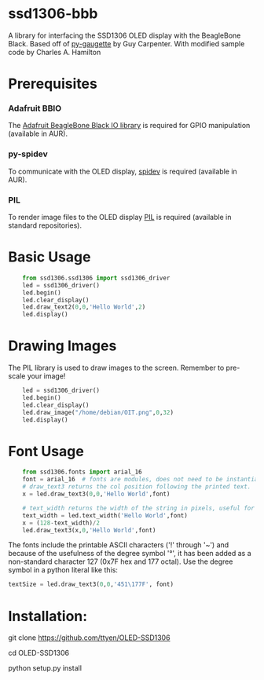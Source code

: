 ssd1306-bbb
===========

A library for interfacing the SSD1306 OLED display with the BeagleBone Black.
Based off of [py-gaugette](https://github.com/guyc/py-gaugette) by Guy Carpenter.
With modified sample code by Charles A. Hamilton

Prerequisites
=============

### Adafruit BBIO

The [Adafruit BeagleBone Black IO library](https://aur.archlinux.org/packages/python2-bbio/) is required for GPIO manipulation (available in AUR).

### py-spidev

To communicate with the OLED display,  [spidev](https://github.com/doceme/py-spidev) is required (available in AUR).

### PIL 

To render image files to the OLED display [PIL](http://www.pythonware.com/products/pil/) is required (available in standard repositories).

Basic Usage
==================

```python
    from ssd1306.ssd1306 import ssd1306_driver
    led = ssd1306_driver()
    led.begin()
    led.clear_display()
    led.draw_text2(0,0,'Hello World',2)
    led.display()
```

Drawing Images
==================
The PIL library is used to draw images to the screen. Remember to pre-scale your image!

```python
    led = ssd1306_driver()
    led.begin()
    led.clear_display()
    led.draw_image("/home/debian/OIT.png",0,32)
    led.display()
```

Font Usage
==================

```python
    from ssd1306.fonts import arial_16
    font = arial_16  # fonts are modules, does not need to be instantiated
    # draw_text3 returns the col position following the printed text.
    x = led.draw_text3(0,0,'Hello World',font)  

    # text_width returns the width of the string in pixels, useful for centering:
    text_width = led.text_width('Hello World',font)
    x = (128-text_width)/2
    led.draw_text3(x,0,'Hello World',font)
```

The fonts include the printable ASCII characters ('!' through '~') and because of the usefulness of the degree symbol '&deg;', it has been added as a non-standard character 127 (0x7F hex and 177 octal).  Use the degree symbol in a python literal like this: 
```python
textSize = led.draw_text3(0,0,'451\177F', font)
```


Installation:
=============
git clone https://github.com/ttyen/OLED-SSD1306

cd OLED-SSD1306

python setup.py install

